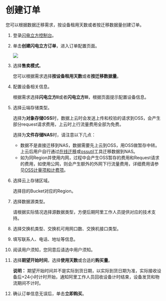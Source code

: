 # 创建订单

您可以根据数据迁移需求，按设备租用天数或者按迁移数据量创建订单。

1.  登录[闪电立方控制台](https://mgw.console.aliyun.com)。
2.  单击**创建闪电立方订单**，进入订单配置页面。

    ![](https://static-aliyun-doc.oss-accelerate.aliyuncs.com/assets/img/zh-CN/9134465261/p292215.png)

3.  选择**售卖模式**。

    您可以根据需求选择**按设备租用天数**或者**按迁移数据量**。

4.  配置设备相关信息。

    根据需求选择**闪电立方II**或者**闪电立方III**，根据页面提示配置设备信息。

5.  选择云端存储类型。

    选择为**对象存储OSS**时，数据上云时会发送上传和校验的请求到OSS，会产生部分request请求费用，上云时上行流量费用全部为免费。

    选择为**文件存储NAS**时，请注意以下几点：

    -   数据不是直接迁移到NAS，数据需要先上云到OSS，用OSS做暂存中转。上云后用户自行通过[在线迁移]()或[ossutil](/cn.zh-CN/常用工具/命令行工具ossutil/概述.md)工具迁移数据到NAS。
    -   如为同Region并使用内网，过程中会产生OSS暂存的费用和Request请求的费用，如使用公网，则会产生额外的外网下行流量费用，详细费用请参见[OSS计量项和计费项](/cn.zh-CN/计量计费/计量项和计费项/计量计费概述.md)。
6.  选择云上存储区域。

    选择目的Bucket对应的Region。

7.  选择数据源类型。

    请根据实际情况选择源数据类型，方便后期阿里工作人员提供对应的技术支持。

8.  选择交换机类型、交换机可用网口数、交换机接口类型。

9.  填写联系人、电话、地址等信息。

10. 阅读用户须知，您同意后请选中用户须知。

11. 选择**期望开始时间**，选择**使用天数**或合适的**购买量**。

    **说明：** 期望开始时间并不是实际到货日期，以实际到货日期为准，实际接收设备后+24小时计时开始，通知阿里工作人员回收设备计时结束，设备发货和物流期间不计时。

12. 确认订单信息无误后，单击**立即购买**。


